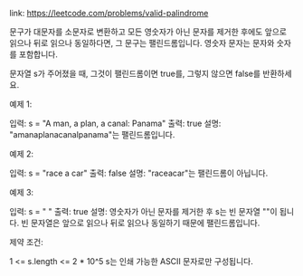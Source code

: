 link: https://leetcode.com/problems/valid-palindrome



문구가 대문자를 소문자로 변환하고 모든 영숫자가 아닌 문자를 제거한 후에도 앞으로 읽으나 뒤로 읽으나 동일하다면, 그 문구는 팰린드롬입니다. 영숫자 문자는 문자와 숫자를 포함합니다.

문자열 s가 주어졌을 때, 그것이 팰린드롬이면 true를, 그렇지 않으면 false를 반환하세요.

예제 1:

입력: s = "A man, a plan, a canal: Panama"
출력: true
설명: "amanaplanacanalpanama"는 팰린드롬입니다.

예제 2:

입력: s = "race a car"
출력: false
설명: "raceacar"는 팰린드롬이 아닙니다.

예제 3:

입력: s = " "
출력: true
설명: 영숫자가 아닌 문자를 제거한 후 s는 빈 문자열 ""이 됩니다. 빈 문자열은 앞으로 읽으나 뒤로 읽으나 동일하기 때문에 팰린드롬입니다.

제약 조건:

1 <= s.length <= 2 * 10^5
s는 인쇄 가능한 ASCII 문자로만 구성됩니다.
